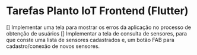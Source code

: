 # Tarefas Planto IoT Frontend (Flutter)

[] Implementar uma tela para mostrar os erros da aplicação no processo de obtenção de usuários
[] Implementar a tela de consulta de sensores, para que conste uma lista de sensores cadastrados e, um botão FAB para cadastro/conexão de novos sensores.